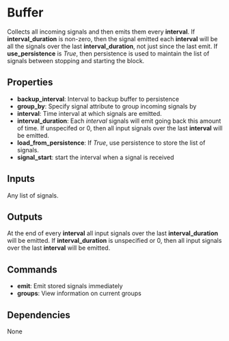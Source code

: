 Buffer
======

Collects all incoming signals and then emits them every **interval**.
If **interval_duration** is non-zero, then the signal emitted each **interval** will be all the signals over the last **interval_duration**, not just since the last emit.
If **use_persistence** is *True*, then persistence is used to maintain the list of signals between stopping and starting the block.

Properties
----------
- **backup_interval**: Interval to backup buffer to persistence
- **group_by**: Specify signal attribute to group incoming signals by
- **interval**: Time interval at which signals are emitted.
- **interval_duration**:  Each *interval* signals will emit going back this amount of time. If unspecifed or 0, then all input signals over the last **interval** will be emitted.
- **load_from_persistence**: If *True*, use persistence to store the list of signals.
- **signal_start**: start the interval when a signal is received

Inputs
------

Any list of signals.

Outputs
-------

At the end of every **interval** all input signals over the last **interval_duration** will be emitted. If **interval_duration** is unspecified or 0, then all input signals over the last **interval** will be emitted.

Commands
--------
- **emit**: Emit stored signals immediately
- **groups**: View information on current groups

Dependencies
------------
None
